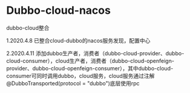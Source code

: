 # Dubbo-cloud-nacos
dubbo-cloud整合

1.2020.4.8 已整合cloud-dubbo的nacos服务发现，配置中心

2.2020.4.11 添加dubbo生产者，消费者（dubbo-cloud-provider、dubbo-cloud-consumer），cloud生产者，消费者（dubbo-cloud-openfeign-provider、dubbo-cloud-openfeign-consumer），其中dubbo-cloud-consumer可同时调用dubbo，cloud服务，cloud服务通过注解@DubboTransported(protocol = "dubbo")底层使用rpc

